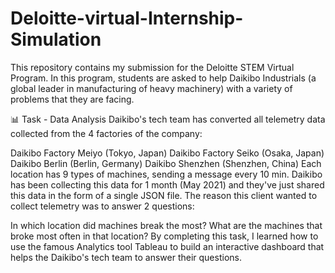 # Deloitte-virtual-Internship-Simulation

This repository contains my submission for the Deloitte STEM Virtual Program. In this program, students are asked to help Daikibo Industrials (a global leader in manufacturing of heavy machinery) with a variety of problems that they are facing.

📊 Task - Data Analysis
Daikibo's tech team has converted all telemetry data collected from the 4 factories of the company:

Daikibo Factory Meiyo (Tokyo, Japan)
Daikibo Factory Seiko (Osaka, Japan)
Daikibo Berlin (Berlin, Germany)
Daikibo Shenzhen (Shenzhen, China)
Each location has 9 types of machines, sending a message every 10 min. Daikibo has been collecting this data for 1 month (May 2021) and they've just shared this data in the form of a single JSON file. The reason this client wanted to collect telemetry was to answer 2 questions:

In which location did machines break the most?
What are the machines that broke most often in that location?
By completing this task, I learned how to use the famous Analytics tool Tableau to build an interactive dashboard that helps the Daikibo's tech team to answer their questions.
